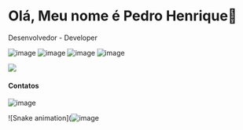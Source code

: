 <h1>Olá, Meu nome é Pedro Henrique👋</h1>

<p>Desenvolvedor - Developer</p>
 
![image](https://user-images.githubusercontent.com/88590972/132093288-0c83e39f-83e3-4490-819a-867c777a06b5.png)
![image](https://user-images.githubusercontent.com/88590972/132093303-90c29946-711d-420c-9e05-c450a066cf4c.png)
![image](https://user-images.githubusercontent.com/88590972/132093301-79012aae-3ebd-4097-a078-e4559b14a1d3.png)
![image](https://img.shields.io/badge/Python-14354C?style=for-the-badge&logo=python&logoColor=white)

<img src="https://images.unsplash.com/photo-1534972195531-d756b9bfa9f2?ixid=MnwxMjA3fDB8MHxwaG90by1wYWdlfHx8fGVufDB8fHx8&ixlib=rb-1.2.1&auto=format&fit=crop&w=750&q=80">

<h4> Contatos </h4>

![image](https://img.shields.io/badge/GitHub-100000?style=for-the-badge&logo=github&logoColor=white)

![Snake animation](![image](https://user-images.githubusercontent.com/88590972/132111204-95363653-5d63-416b-8d48-bffa1c5f020f.png)


